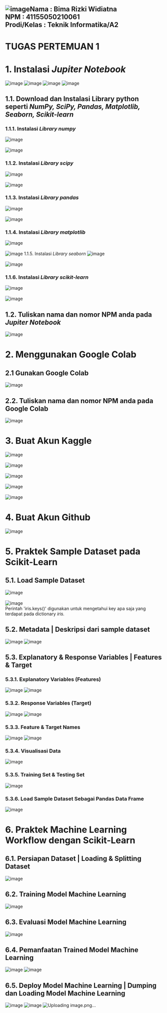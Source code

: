 ![image](https://github.com/user-attachments/assets/798881ff-66a0-4ffb-9fc0-d3aac5b13493)**Nama         : Bima Rizki Widiatna**<br>
**NPM		      : 41155050210061**<br>
**Prodi/Kelas	: Teknik Informatika/A2**
---
# TUGAS PERTEMUAN 1

# 1.	Instalasi *Jupiter Notebook*
   ![image](https://github.com/user-attachments/assets/4ee974b0-3577-4ee1-83b1-d7cc716b53bc)
  	![image](https://github.com/user-attachments/assets/c962476f-f062-476e-8b46-c3f08f1f8a59)
  	![image](https://github.com/user-attachments/assets/98bae533-ba97-4099-9008-298d08fa57f5)
  	![image](https://github.com/user-attachments/assets/8d94bf9e-d896-4477-8818-885b75a4521a)
  	
## 1.1.	Download dan Instalasi Library python seperti *NumPy, SciPy, Pandas, Matplotlib, Seaborn, Scikit-learn*
   ### 1.1.1.	Instalasi *Library numpy*
   ![image](https://github.com/user-attachments/assets/01dbb0bb-cb83-4a44-b2f1-096613348878)<br><br>
   ![image](https://github.com/user-attachments/assets/c8d6584c-7db4-4681-9b87-0e77d3a737ac)
   ### 1.1.2.	Instalasi *Library scipy*
   ![image](https://github.com/user-attachments/assets/10ce9ab2-abb3-4034-b822-3d1f5053c0cb)<br><br>
   ![image](https://github.com/user-attachments/assets/8d099e94-b08b-49fa-8934-1446fe0e3244)
   ### 1.1.3.	Instalasi *Library pandas*
   ![image](https://github.com/user-attachments/assets/aa91a056-5bc9-4344-9e20-9398f297a0c7)<br><br>
   ![image](https://github.com/user-attachments/assets/aef8dd28-4c2f-429a-8642-649f57a14f4f)
   ### 1.1.4.	Instalasi *Library matplotlib*
   ![image](https://github.com/user-attachments/assets/ff6b3e58-4d4b-4196-a0ed-383addf660fc)<br><br>
   ![image](https://github.com/user-attachments/assets/4c67c968-690a-4290-9538-d9af05b95fca)
   1.1.5.	Instalasi *Library seaborn*
   ![image](https://github.com/user-attachments/assets/51db222f-bf5e-434a-b5f6-6c4d43439f33)<br><br>
   ![image](https://github.com/user-attachments/assets/9e8a4802-4d87-4789-a3f0-615395dc7f74)
   ### 1.1.6.	Instalasi *Library scikit-learn*
   ![image](https://github.com/user-attachments/assets/0513ee27-8a1c-4295-8d1d-744d0a30134f)<br><br>
   ![image](https://github.com/user-attachments/assets/663bd1a7-6c16-4830-8f14-3dad01664f15)
## 1.2.	Tuliskan nama dan nomor NPM anda pada *Jupiter Notebook*
   ![image](https://github.com/user-attachments/assets/586b9892-0d02-41f8-8eff-564e0f74bd8c)

# 2.	Menggunakan Google Colab
   ## 2.1 Gunakan Google Colab
   ![image](https://github.com/user-attachments/assets/511c749b-8030-49e1-b81d-016f95bf418b)
   
   ## 2.2.	Tuliskan nama dan nomor NPM anda pada Google Colab
   ![image](https://github.com/user-attachments/assets/cabf2b56-5bee-42ee-b79f-65d192986eb2)
   
# 3.	Buat Akun Kaggle
   ![image](https://github.com/user-attachments/assets/43e94fe5-6aec-48ce-ad91-4ca0408e0b1c)<br><br>
   ![image](https://github.com/user-attachments/assets/2e5693a9-23a9-4215-a293-6be7a1ea2052)<br><br>
   ![image](https://github.com/user-attachments/assets/cb3d5ee2-f4eb-4471-8222-f53f9b5afe42)<br><br>
   ![image](https://github.com/user-attachments/assets/cc4b3e02-8561-462c-92ff-e8f701682203)<br><br>
   ![image](https://github.com/user-attachments/assets/6670e0b3-3407-42f4-b53b-7f851c21982f)
   
# 4.	Buat Akun Github
   ![image](https://github.com/user-attachments/assets/71564b56-05a3-4235-9785-435041650396)
   
# 5.	Praktek Sample Dataset pada Scikit-Learn
   ## 5.1.	Load Sample Dataset
   ![image](https://github.com/user-attachments/assets/a03ae473-8de9-4885-baa1-1c0787184860)<br><br>
   ![image](https://github.com/user-attachments/assets/4ce4355b-a525-4697-85ed-c934589e9117)<br>
   Perintah 'iris.keys()' digunakan untuk mengetahui key apa saja yang terdapat pada dictionary *iris.*

   ## 5.2.	Metadata | Deskripsi dari sample dataset
   ![image](https://github.com/user-attachments/assets/0c0beba9-b0ea-4ad5-a983-26eb95a7ddfd)
   ![image](https://github.com/user-attachments/assets/69ae292d-1d7b-4268-acaf-1e741703bc34)

   ## 5.3.	Explanatory & Response Variables | Features & Target
   ### 5.3.1.	Explanatory Variables (Features)
   ![image](https://github.com/user-attachments/assets/5da041d6-d1f6-4cd6-b6b8-585f5152a26e)
   ![image](https://github.com/user-attachments/assets/b32dd83d-6042-4e12-af97-c58262257a0e)
   
   ### 5.3.2.	Response Variables (Target)
   ![image](https://github.com/user-attachments/assets/00212a43-da5d-4949-96bd-6c4fe2f5229e)
   ![image](https://github.com/user-attachments/assets/fcbc11b2-ec01-4a6e-bd45-2592595d60c9)

   ### 5.3.3.	Feature & Target Names
   ![image](https://github.com/user-attachments/assets/abc21ae7-42c1-43e6-8eb2-2c23679ee58a)
   ![image](https://github.com/user-attachments/assets/9e5c8c1d-d6db-4822-a990-e440b62a22b5)

   ### 5.3.4.	Visualisasi Data
   ![image](https://github.com/user-attachments/assets/a922ac1d-46bc-470b-bbb1-bd9c1b223843)

   ### 5.3.5.	Training Set & Testing Set
   ![image](https://github.com/user-attachments/assets/9a2a509b-660a-4bc5-9ddd-0b1e0f85ec04)

   ### 5.3.6.	Load Sample Dataset Sebagai Pandas Data Frame
   ![image](https://github.com/user-attachments/assets/1f00f33d-03bb-48a8-9dcd-b60d56dbd583)

# 6.	Praktek Machine Learning Workflow dengan Scikit-Learn
   ## 6.1.	Persiapan Dataset | Loading & Splitting Dataset
   ![image](https://github.com/user-attachments/assets/c02de979-0381-4bda-9822-1362935bc024)

   ## 6.2.	Training Model Machine Learning
   ![image](https://github.com/user-attachments/assets/ff5ca544-e434-45cb-a8a3-cde9cf79bd85)

   ## 6.3.	Evaluasi Model Machine Learning
   ![image](https://github.com/user-attachments/assets/40247b09-7662-4fe6-861a-ff68349d4124)

   ## 6.4.	Pemanfaatan Trained Model Machine Learning
   ![image](https://github.com/user-attachments/assets/ce9cc724-c267-4427-b9f5-ec8bab213b0d)
   ![image](https://github.com/user-attachments/assets/2335268c-3444-4889-bea7-6c48b7b0981e)

   ## 6.5.	Deploy Model Machine Learning | Dumping dan Loading Model Machine Learning
   ![image](https://github.com/user-attachments/assets/8ebbb3db-a645-4403-99da-165d836af71b)
   ![image](https://github.com/user-attachments/assets/e0b747db-199e-467a-b615-fe2b8ed81a8f)
   ![Uploading image.png…]()








































